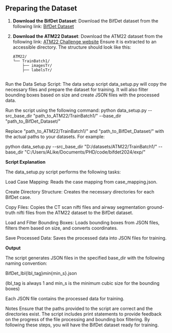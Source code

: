 ## Preparing the Dataset

1. **Download the BifDet Dataset**:
   Download the BifDet dataset from the following link:
   [BifDet Dataset](https://...)

2. **Download the ATM22 Dataset**:
   Download the ATM22 dataset from the following link:
   [ATM22 Challenge website](https://...)
   Ensure it is extracted to an accessible directory. The structure should look like this:

   ```plaintext
   ATM22/
   └── TrainBatch1/
       ├── imagesTr/
       ├── labelsTr/


Run the Data Setup Script:
The data setup script data_setup.py will copy the necessary files and prepare the dataset for training. It will also filter bounding boxes based on size and create JSON files with the processed data.

Run the script using the following command:
python data_setup.py --src_base_dir "path_to_ATM22/TrainBatch1/" --base_dir "path_to_BifDet_Dataset/"

Replace "path_to_ATM22/TrainBatch1/" and "path_to_BifDet_Dataset/" with the actual paths to your datasets. For example:

python data_setup.py --src_base_dir "D:/datasets/ATM22/TrainBatch1/" --base_dir "C:/Users/ALike/Documents/PHD/code/bifdet2024/exp/"

**Script Explanation**

The data_setup.py script performs the following tasks:

Load Case Mapping: Reads the case mapping from case_mapping.json.

Create Directory Structure: Creates the necessary directories for each BifDet case.

Copy Files: Copies the CT scan nifti files and airway segmentation ground-truth nifti files from the ATM22 dataset to the BifDet dataset.

Load and Filter Bounding Boxes: Loads bounding boxes from JSON files, filters them based on size, and converts coordinates.

Save Processed Data: Saves the processed data into JSON files for training.

**Output**

The script generates JSON files in the specified base_dir with the following naming convention:

BifDet_lbl{lbl_tag}_min_{min_s}.json 

(lbl_tag is always 1 and min_s is the minimum cubic size for the bounding boxes)

Each JSON file contains the processed data for training.

Notes
Ensure that the paths provided to the script are correct and the directories exist.
The script includes print statements to provide feedback on the progress of the file processing and bounding box filtering.
By following these steps, you will have the BifDet dataset ready for training.
